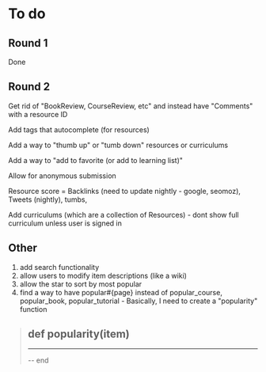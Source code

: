 # To do

## Round 1

Done

## Round 2

Get rid of "BookReview, CourseReview, etc" and instead have "Comments" with a resource ID

Add tags that autocomplete (for resources)

Add a way to "thumb up" or "tumb down" resources or curriculums

Add a way to "add to favorite (or add to learning list)"

Allow for anonymous submission

Resource score = Backlinks (need to update nightly - google, seomoz), Tweets (nightly), tumbs, 

Add curriculums (which are a collection of Resources) - dont show full curriculum unless user is signed in

## Other

1. add search functionality
2. allow users to modify item descriptions (like a wiki)
3. allow the star to sort by most popular
4. find a way to have popular#{page} instead of popular_course, popular_book, popular_tutorial - Basically, I need to create a "popularity" function

> def popularity(item)
> --
> ---
> --
> end